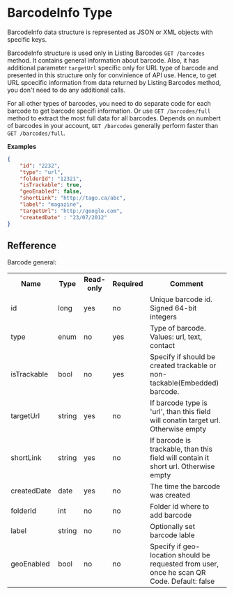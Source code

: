 BarcodeInfo Type
========

BarcodeInfo data structure is represented as JSON or XML objects with specific keys. 

BarcodeInfo structure is used only in Listing Barcodes `GET /barcodes` method.
It contains general information about barcode. Also, it has additional parameter `targetUrl` specific only for URL type of barcode and presented in this structure only for convinience of API use. Hence, to get URL spcecific information from data returned by Listing Barcodes method, you don't need to do any additional calls. 

For all other types of barcodes, you need to do separate code for each barcode to get barcode specifi information. Or use `GET /barcodes/full` method to extract the most full data for all barcodes. Depends on numbert of barcodes in your account, `GET /barcodes` generally perform faster than `GET /barcodes/full`.

**Examples**

```json
{
    "id": "2232",
    "type": "url", 
    "folderId": "12321",
    "isTrackable": true,
    "geoEnabled": false,
    "shortLink": "http://tago.ca/abc",
    "label": "magazine",
    "targetUrl": "http://google.com",
    "createdDate" : "23/07/2012"
}
```

Refference
----


Barcode general:

<table>
    <tr>
      <th>Name</th>
      <th>Type</th>
      <th>Read-only</th>
      <th>Required</th>
      <th>Comment</th>
    </tr>
    <tr>
        <td>id</td>
        <td>long</td>
        <td>yes</td>
        <td>no</td>
        <td>Unique barcode id. Signed 64-bit integers</td>
    </tr>
    <tr>
        <td>type</td>
        <td>enum</td>
        <td>no</td>
        <td>yes</td>
        <td>Type of barcode. Values: url, text, contact</td>
    </tr>
    <tr>
        <td>isTrackable</td>
        <td>bool</td>
        <td>no</td>
        <td>yes</td>
        <td>Specify if should be created trackable or non-tackable(Embedded) barcode.</td>
    </tr>
    <tr>
        <td>targetUrl</td>
        <td>string</td>
        <td>yes</td>
        <td>no</td>
        <td>If barcode type is 'url', than this field will conatin target url. Otherwise empty</td>
    </tr>
    <tr>
        <td>shortLink</td>
        <td>string</td>
        <td>yes</td>
        <td>no</td>
        <td>If barcode is trackable, than this field will contain it short url. Otherwise empty</td>
    </tr>
    <tr>
        <td>createdDate</td>
        <td>date</td>
        <td>yes</td>
        <td>no</td>
        <td>The time the barcode was created</td>
    </tr>
    <tr>
        <td>folderId</td>
        <td>int</td>
        <td>no</td>
        <td>no</td>
        <td>Folder id where to add barcode</td>
    </tr>
    <tr>
        <td>label</td>
        <td>string</td>
        <td>no</td>
        <td>no</td>
        <td>Optionally set barcode lable</td>
    </tr>
    <tr>
        <td>geoEnabled</td>
        <td>bool</td>
        <td>no</td>
        <td>no</td>
        <td>Specify if geo-location should be requested from user, once he scan QR Code. Default: false</td>
    </tr>
</table>
<br />



